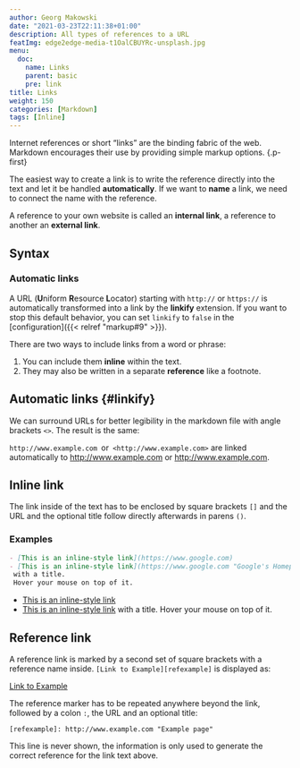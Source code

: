 ```yaml
---
author: Georg Makowski
date: "2021-03-23T22:11:38+01:00"
description: All types of references to a URL
featImg: edge2edge-media-t1OalCBUYRc-unsplash.jpg
menu:
  doc:
    name: Links
    parent: basic
    pre: link
title: Links
weight: 150
categories: [Markdown]
tags: [Inline]
---
```


Internet references or short “links” are the binding fabric of the web. Markdown encourages their use by providing simple markup options.
{.p-first} <!--more-->

The easiest way to create a link is to write the reference directly into the text and let it be handled **automatically**. If we want to **name** a link, we need to connect the name with the reference.

A reference to your own website is called an **internal link**, a reference to another an **external link**.

## Syntax

### Automatic links

A URL (**U**niform **R**esource **L**ocator) starting with `http://` or `https://` is automatically transformed into a link by the **linkify** extension. If you want to stop this default behavior, you can set `linkify` to `false` in the [configuration]({{< relref "markup#9" >}}).  

There are two ways to include links from a word or phrase:

1. You can include them **inline** within the text.
2. They may also be written in a separate **reference** like a footnote.

## Automatic links {#linkify}

We can surround URLs for better legibility in the markdown file
with angle brackets `<>`. The result is the same:

`http://www.example.com`&ensp;or&ensp;`<http://www.example.com>`
are linked automatically to
<http://www.example.com> or <http://www.example.com>.

## Inline link

The link inside of the text has to be enclosed by square brackets `[]` and the
URL and the optional title follow directly afterwards in parens `()`.

### Examples

```md
- [This is an inline-style link](https://www.google.com)
- [This is an inline-style link](https://www.google.com "Google's Homepage")
 with a title.
 Hover your mouse on top of it.
```

- [This is an inline-style link](https://www.google.com)
- [This is an inline-style link](https://www.google.com "Google's Homepage") with a title.
Hover your mouse on top of it.

## Reference link

A reference link is marked by a second set of square brackets with a reference name inside. `[Link to Example][refexample]` is displayed as:

[Link to Example][refexample]

The reference marker has to be repeated anywhere beyond the link, followed by a colon `:`, the URL and an optional title:

`[refexample]: http://www.example.com "Example page"`

This line is never shown, the information is only used to generate the correct reference for the link text above.

[refexample]: http://www.example.com "Universal example page"
